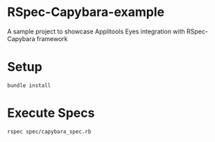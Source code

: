 # RSpec-Capybara-example
A sample project to showcase Applitools Eyes integration with RSpec-Capybara framework

# Setup
```
bundle install
```

# Execute Specs
```
rspec spec/capybara_spec.rb
```
